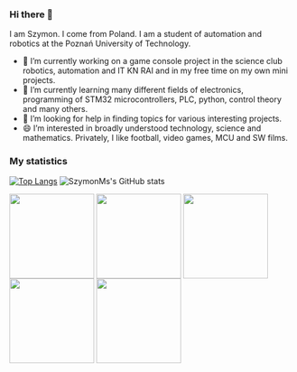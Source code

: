 ### Hi there 👋

I am Szymon. I come from Poland. I am a student of automation and robotics at the Poznań University of Technology.
- 🔭 I’m currently working on a game console project in the science club  robotics, automation and IT KN RAI and in my free time on my own mini projects.
- 🌱 I’m currently learning many different fields of electronics, programming of STM32 microcontrollers, PLC, python, control theory and many others.
- 🤔 I’m looking for help in finding topics for various interesting projects.
- 😄 I’m interested in broadly understood technology, science and mathematics. Privately, I like football, video games, MCU and SW films.

### My statistics
[![Top Langs](https://github-readme-stats.vercel.app/api/top-langs/?username=SzymonMs&theme=chartreuse-dark&show_icons=true)](https://github.com/SzymonMs/github-readme-stats)
![SzymonMs's GitHub stats](https://github-readme-stats.vercel.app/api?username=SzymonMs&theme=dark&show_icons=true)

<img align="center" width="150px" src="https://img.shields.io/badge/-C++-orange?logo=C++&logoColor=white&style=plastic" />
<img align="center" width="150px" src="https://img.shields.io/badge/-Python-blue?logo=Python&logoColor=yellow&style=plastic" />
<img align="center" width="150px" src="https://img.shields.io/badge/-Matlab-61DAFB?logo=Matrix&logoColor=orange&style=plastic" />
<img align="center" width="150px" src="https://img.shields.io/badge/-Arduino-white?logo=Arduino&logoColor=0099CC&style=plastic" />
<img align="center" width="150px" src="https://img.shields.io/badge/-Rasberry%20Pi-white?logo=Raspberry-Pi&logoColor=CC0033&style=plastic" />




<!--
**SzymonMs/SzymonMs** is a ✨ _special_ ✨ repository because its `README.md` (this file) appears on your GitHub profile.

Here are some ideas to get you started:

- 🔭 I’m currently working on ...
- 🌱 I’m currently learning ...
- 👯 I’m looking to collaborate on ...
- 🤔 I’m looking for help with ...
- 💬 Ask me about ...
- 📫 How to reach me: ...
- 😄 Pronouns: ...
- ⚡ Fun fact: ...
-->
